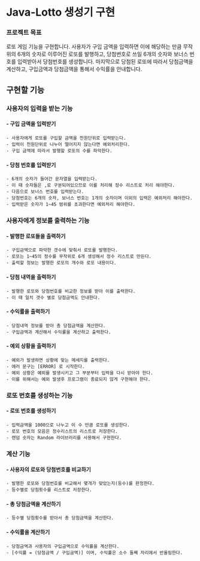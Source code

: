 # Java-Lotto 생성기 구현
### 프로젝트 목표
로또 게임 기능을 구현합니다. 사용자가 구입 금액을 입력하면 이에 해당하는 만큼 무작위의 6개의 숫자로 이루어진 로또를 발행하고, 당첨번호로 쓰일 6개의 숫자와 보너스 번호를 입력받아서 당첨번호를 생성합니다. 마지막으로 당첨된 로또에 따라서 당첨금액을 계산하고, 구입금액과 당첨금액을 통해서 수익률을 안내합니다.
## 구현할 기능 
### 사용자의 입력을 받는 기능
#### - 구입 금액을 입력받기
    - 사용자에게 로또를 구입할 금액을 천원단위로 입력받는다.
    - 입력이 천원단위로 나누어 떨어지지 않는다면 예외처리한다.
    - 구입 금액에 따라서 발행할 로또의 수를 파악한다.

#### - 당첨 번호를 입력받기
    - 6개의 숫자가 들어간 문자열을 입력받는다.
    - 이 때 숫자들은 ,로 구분되어있으므로 이를 처리해 정수 리스트로 처리 해야한다.
    - 다음으로 보너스 번호를 입력받는다. 
    - 당첨번호는 6개의 숫자, 보너스 번호는 1개의 숫자이며 이외의 입력은 예외처리 해야한다.
    - 입력받은 숫자가 1~45 범위를 초과한다면 예외처리 해야한다.

### 사용자에게 정보를 출력하는 기능
#### - 발행한 로또들을 출력하기
    - 구입금액으로 파악한 갯수에 맞춰서 로또를 발행한다.
    - 로또는 1~45의 정수를 무작위로 6개 생성해서 정수 리스트로 만든다.
    - 출력할 정보는 발행한 로또의 개수와 로또 내용이다.
#### - 당첨 내역을 출력하기
    - 발행한 로또와 당첨번호를 비교한 정보를 받아 이를 출력한다.
    - 이 때 일치 갯수 별로 당첨금액도 안내한다.
#### - 수익률을 출력하기
    - 당첨내역 정보를 받아 총 당첨금액을 계산한다.
    - 구입금액과 계산해서 수익률을 계산하고 출력한다.
#### - 예외 상황을 출력하기
    - 예외가 발생하면 상황에 맞는 메세지를 출력한다.
    - 에러 문구는 [ERROR] 로 시작한다.
    - 예외 상황은 예외를 발생시키고 그 부분부터 입력을 다시 받아야 한다.
    - 이를 위해서는 예외 발생후 프로그램이 종료되지 않게 구현해야 한다.

### 로또 번호를 생성하는 기능
#### - 로또 번호를 생성하기
    - 입력금액을 1000으로 나누고 이 수 만큼 로또를 생성한다.
    - 로또 번호의 모음은 정수리스트의 리스트로 저장한다.
    - 랜덤 숫자는 Random 라이브러리를 사용해서 구현한다.

### 계산 기능
#### - 사용자의 로또와 당첨번호를 비교하기
    - 발행한 로또와 당첨번호를 비교해서 몇개가 맞았는지(등수)를 판정한다.
    - 등수별로 당첨횟수를 리스트로 저장한다.
#### - 총 당첨금액을 계산하기
    - 등수별 당첨횟수를 받아서 총 당첨금액을 계산한다.
#### - 수익률을 계산하기
    - 당첨금액과 사용자의 구입금액으로 수익률을 계산한다.
    - [수익률 = (당첨금액 / 구입금액)] 이며, 수익률은 소수 둘째 자리에서 반올림한다.